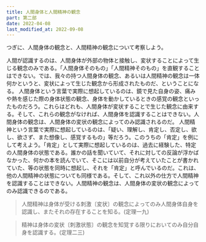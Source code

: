 ```yaml
---
title: 人間身体と人間精神の観念
part: 第二部
date: 2022-04-08
last_modified_at: 2022-09-08
---
```


つぎに、人間身体の観念と、人間精神の観念について考察しよう。

人間が認識するのは、人間身体が外部の物体と接触し、変状することによって生じる観念のみである。「人間身体そのもの」「人間精神そのもの」を直観することはできない。では、我々の持つ人間身体の観念、あるいは人間精神の観念は一体何かというと、変状によって生じた観念から形成されたものだ、ということになる。
人間身体という言葉で実際に想起しているのは、鏡で見た自身の姿、痛みや熱を感じた際の身体状態の観念、身体を動かしているときの感覚の観念といったものだろう。これらはどれも、人間身体が変状することで生じた観念に由来する。そして、これらの観念がなければ、人間身体を認識することはできない。人間身体の観念は、人間身体の変状の観念によってのみ認識されるのだ。
人間精神という言葉で実際に想起しているのは、「疑い、理解し、肯定し、否定し、欲し、欲さず、また想像し、感覚するもの」等だろう。このうちの「肯定」を例にして考えよう。「肯定」として実際に想起しているのは、過去に経験した、特定の人間身体の状態である。誰かの話を聞いていて、それに対しての反論が浮かばなかった、何かの本を読んでいて、そこには以前自分が考えていたことが書かれていた、等の状態を同時に想起し、それを「肯定」と呼んでいるのだ。これは、他の人間精神の状態についても同様である。そして、これ以外の仕方で人間精神を認識することはできない。人間精神の観念は、人間身体の変状の観念によってのみ認識できるのである。

>人間精神は身体が受ける刺激〔変状〕の観念によってのみ人間身体自身を認識し、またそれの存在することを知る。(定理一九)

>精神は身体の変状〔刺激状態〕の観念を知覚する限りにおいてのみ自分自身を認識する。(定理二三)
